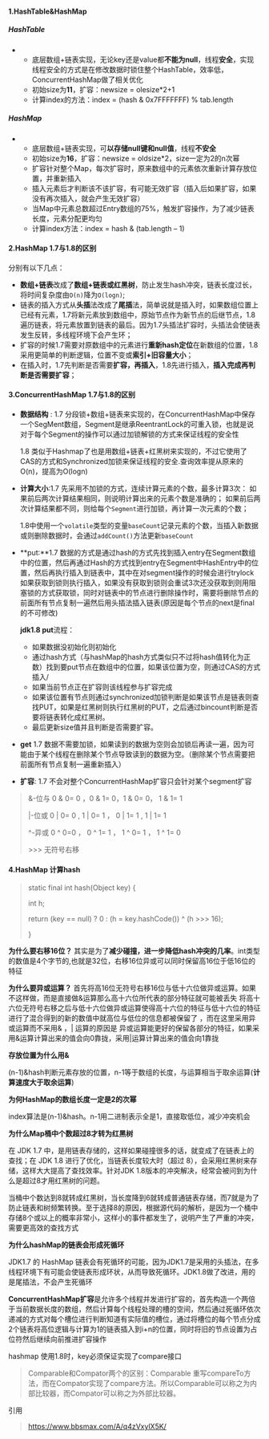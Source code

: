 #### 1.HashTable&HashMap

##### HashTable

- - 底层数组+链表实现，无论key还是value都**不能为null**，线程**安全**，实现线程安全的方式是在修改数据时锁住整个HashTable，效率低，ConcurrentHashMap做了相关优化
  - 初始size为**11**，扩容：newsize = olesize*2+1
  - 计算index的方法：index = (hash & 0x7FFFFFFF) % tab.length

##### HashMap

- - 底层数组+链表实现，可**以存储null键和null值**，线程**不安全**
  - 初始size为**16**，扩容：newsize = oldsize*2，size一定为2的n次幂
  - 扩容针对整个Map，每次扩容时，原来数组中的元素依次重新计算存放位置，并重新插入
  - 插入元素后才判断该不该扩容，有可能无效扩容（插入后如果扩容，如果没有再次插入，就会产生无效扩容）
  - 当Map中元素总数超过Entry数组的75%，触发扩容操作，为了减少链表长度，元素分配更均匀
  - 计算index方法：index = hash & (tab.length – 1)

#### **2.HashMap 1.7与1.8的区别**

分别有以下几点：

- **数组+链表**改成了**数组+链表或红黑树**，防止发生hash冲突，链表长度过长，将时间复杂度由`O(n)`降为`O(logn)`;
- 链表的插入方式从**头插**法改成了**尾插**法，简单说就是插入时，如果数组位置上已经有元素，1.7将新元素放到数组中，原始节点作为新节点的后继节点，1.8遍历链表，将元素放置到链表的最后。因为1.7头插法扩容时，头插法会使链表发生反转，多线程环境下会产生环；
- 扩容的时候1.7需要对原数组中的元素进行**重新hash定位**在新数组的位置，1.8采用更简单的判断逻辑，位置不变或**索引+旧容量大小**；
- 在插入时，1.7先判断是否需要**扩容，再插入**，1.8先进行插入，**插入完成再判断是否需要扩容**；

#### 3.ConcurrentHashMap  1.7与1.8的区别

- **数据结构** : 1.7 分段锁+数组+链表来实现的，在ConcurrentHashMap中保存一个SegMent数组，Segment是继承ReentrantLock的可重入锁，也就是说对于每个Segment的操作可以通过加锁解锁的方式来保证线程的安全性

  1.8 类似于Hashmap了也是用数组+链表+红黑树来实现的，不过它使用了CAS的方式和Synchronized加锁来保证线程的安全.查询效率提从原来的O(n)，提高为O(logn)

- **计算大小**:1.7  先采用不加锁的方式，连续计算元素的个数，最多计算3次： 如果前后两次计算结果相同，则说明计算出来的元素个数是准确的； 如果前后两次计算结果都不同，则给每个`Segment`进行加锁，再计算一次元素的个数；

  1.8中使用一个`volatile`类型的变量`baseCount`记录元素的个数，当插入新数据或则删除数据时，会通过`addCount()`方法更新`baseCount`

- **put:**1.7 数据的方式是通过hash的方式先找到插入entry在Segment数组中的位置，然后再通过Hash的方式找到entry在Segment中HashEntry中的位置，然后再执行插入到链表中，其中在对segment操作的时候会进行trylock如果获取到锁则执行插入，如果没有获取到锁则会重试3次还没获取到则用阻塞锁的方式获取锁，同时对链表中的节点进行删除操作时，需要将删除节点的前面所有节点复制一遍然后用头插法插入链表(原因是每个节点的next是final的不可修改)

  **jdk1.8  put**流程：

  - 如果数据没初始化则初始化
  - 通过hash方式（与hashMap的hash方式类似只不过将hash值转化为正数）找到要put节点在数组中的位置，如果该位置为空，则通过CAS的方式插入/
  - 如果当前节点正在扩容则该线程参与扩容完成
  - 如果该位置有节点则通过synchronized加锁判断是如果该节点是链表则查找PUT，如果是红黑树则执行红黑树的PUT，之后通过bincount判断是否要将链表转化成红黑树。
  - 最后更新size值并且判断是否需要扩容。

- **get** 1.7 数据不需要加锁，如果读到的数据为空则会加锁后再读一遍，因为可能由于某个线程在删除某个节点导致读到的数据为空。（删除某个节点需要把前面所有节点复制一遍重新插入）

- **扩容**: 1.7 不会对整个ConcurrentHashMap扩容只会针对某个segment扩容

  

> &-位与  0 & 0= 0 ，0 & 1= 0，1 & 0= 0， 1 & 1= 1
>
> |-位或 0 | 0= 0 , 1 | 0= 1 ， 0 | 1= 1 , 1 | 1= 1 
>
> ^-异或	0 ^ 0=0 ， 0 ^ 1= 1 ， 1 ^ 0= 1 ， 1 ^ 1= 0
>
> \>>>  无符号右移
>

#### 4.HashMap 计算hash 

> static final int hash(Object key) {      
>
>   int h;      
>
>   return (key == null) ? 0 : (h = key.hashCode()) ^ (h >>> 16);   
>
>  }

**为什么要右移16位？**
其实是为了**减少碰撞，进一步降低hash冲突的几率**。int类型的数值是4个字节的,也就是32位，右移16位异或可以同时保留高16位于低16位的特征

**为什么要异或运算？**
首先将高16位无符号右移16位与低十六位做异或运算。如果不这样做，而是直接做&运算那么高十六位所代表的部分特征就可能被丢失 将高十六位无符号右移之后与低十六位做异或运算使得高十六位的特征与低十六位的特征进行了混合得到的新的数值中就高位与低位的信息都被保留了 ，而在这里采用异或运算而不采用& ，| 运算的原因是 异或运算能更好的保留各部分的特征，如果采用&运算计算出来的值会向0靠拢，采用|运算计算出来的值会向1靠拢

**存放位置为什么用&**

(n-1)&hash判断元素存放的位置，n-1等于数组的长度，与运算相当于取余运算(**计算速度大于取余运算**)

**为何HashMap的数组长度一定是2的次幂**

index算法是(n-1)&hash。n-1用二进制表示全是1，直接取低位，减少冲突机会

**为什么Map桶中个数超过8才转为红黑树**

在 JDK 1.7 中，是用链表存储的，这样如果碰撞很多的话，就变成了在链表上的查找；在 JDK 1.8 进行了优化，当链表长度较大时（超过 8），会采用红黑树来存储，这样大大提高了查找效率。针对JDK 1.8版本的冲突解决，经常会被问到为什么是超过8才用红黑树的问题。

当桶中个数达到8就转成红黑树，当长度降到6就转成普通链表存储，而7就是为了防止链表和树频繁转换。至于选择8的原因，根据源代码的解析，是因为一个桶中存储8个或以上的概率非常小，这样小的事件都发生了，说明产生了严重的冲突，需要更高效的查找方式

**为什么hashMap的链表会形成死循环**

JDK1.7 的 HashMap 链表会有死循环的可能，因为JDK1.7是采用的头插法，在多线程环境下有可能会使链表形成环状，从而导致死循环。JDK1.8做了改进，用的是尾插法，不会产生死循环

**ConcurrentHashMap扩容**是允许多个线程并发进行扩容的，首先构造一个两倍于当前数据长度的数组，然后计算每个线程处理的槽的空间，然后通过死循环依次递减的方式对每个槽位进行判断知道有实际值的槽位，通过将槽位的每个节点分成2个链表将高位逻辑与计算为1的链表插入到i+n的位置，同时将旧的节点设置为占位符然后继续向前推进扩容操作

hashmap 使用1.8时，key必须保证实现了compare接口

> Comparable和Compator两个的区别：Comparable 重写compareTo方法，而在Compator实现了compare方法。所以Comparable可以称之为内部比较器，而Compator可以称之为外部比较器。









引用 

> https://www.bbsmax.com/A/q4zVxylX5K/